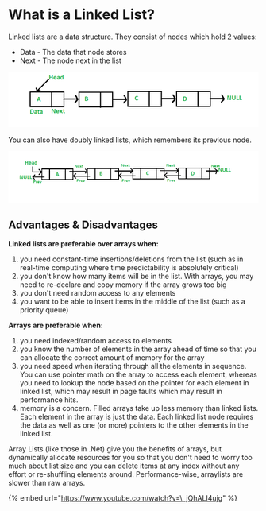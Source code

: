 # What is a Linked List?

Linked lists are a data structure. They consist of nodes which hold 2 values:

* Data - The data that node stores
* Next - The node next in the list

![](../.gitbook/assets/image%20%2817%29.png)

You can also have doubly linked lists, which remembers its previous node.

![](../.gitbook/assets/image%20%2816%29.png)

## Advantages & Disadvantages

**Linked lists are preferable over arrays when:**

1. you need constant-time insertions/deletions from the list \(such as in real-time computing where time predictability is absolutely critical\)
2. you don't know how many items will be in the list. With arrays, you may need to re-declare and copy memory if the array grows too big
3. you don't need random access to any elements
4. you want to be able to insert items in the middle of the list \(such as a priority queue\)

**Arrays are preferable when:**

1. you need indexed/random access to elements
2. you know the number of elements in the array ahead of time so that you can allocate the correct amount of memory for the array
3. you need speed when iterating through all the elements in sequence. You can use pointer math on the array to access each element, whereas you need to lookup the node based on the pointer for each element in linked list, which may result in page faults which may result in performance hits.
4. memory is a concern. Filled arrays take up less memory than linked lists. Each element in the array is just the data. Each linked list node requires the data as well as one \(or more\) pointers to the other elements in the linked list.

Array Lists \(like those in .Net\) give you the benefits of arrays, but dynamically allocate resources for you so that you don't need to worry too much about list size and you can delete items at any index without any effort or re-shuffling elements around. Performance-wise, arraylists are slower than raw arrays.

{% embed url="https://www.youtube.com/watch?v=\_jQhALI4ujg" %}



